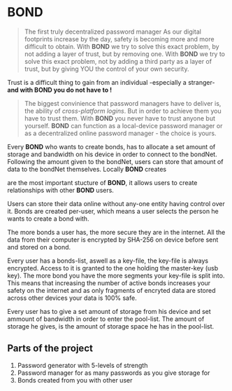 # BOND 
> The first truly decentralized password manager
As our digital footprints increase by the day, safety is becoming more and more difficult to obtain. 
With **BOND** we try to solve this exact problem, by not adding a layer of trust, but by removing one.
With **BOND** we try to solve this exact problem, not by adding a third party as a layer of trust, but by giving YOU the control of  your own security.

Trust is a difficult thing to gain from an individual -especially a stranger- **and with BOND you do not have to !**

>The biggest convinience that password managers have to deliver is, the ability of _cross-platform logins_. But in order to achieve them you have to trust them. With **BOND** you never have to trust anyone but yourself. **BOND** can function as a local-device password manager or as a decentralized online password manager - the choice is yours.

Every **BOND** who wants to create bonds, has to allocate a set amount of storage and bandwidth on his device in order to connect to the bondNet. Following the amount given to the bondNet, users can store that amount of data to the bondNet themselves. 
Locally **BOND** creates

are the most important stucture of **BOND**, it allows users to create relationships with other **BOND** users.

Users can store their data online without any-one entity having control over it. Bonds are created per-user, which means a user selects the person he wants to create a bond with. 

The more bonds a user has, the more secure they are in the internet. All the data from their computer is encrypted by SHA-256 on device before sent and stored on a bond. 

Every user has a bonds-list, aswell as a key-file, the key-file is always encrypted. Access to it is granted to the one holding the master-key (usb key). The more bond you have the more segments your key-file is split into. This means that increasing the number of active bonds increases your safety on the internet and as only fragments of encryted data are stored across other devices your data is 100% safe.

Every user has to give a set amount of storage from his device and set ammount of bandwidth in order to enter the pool-list.
The amount of storage he gives, is the amount of storage space he has in the pool-list.

## Parts of the project
1. Password generator with 5-levels  of strength
2. Password manager for as many passwords as you give storage for
3. Bonds created from you with other user
